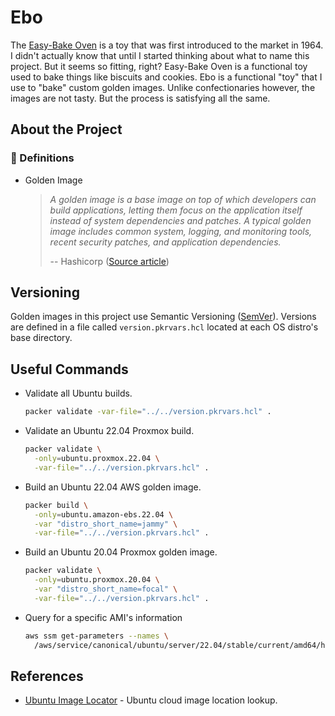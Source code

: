 # Ebo

The [Easy-Bake Oven](https://en.wikipedia.org/wiki/Easy-Bake_Oven) is a toy that was first introduced to the market in
1964. I didn't actually know that until I started thinking about what to name this project. But it seems so fitting,
right?  Easy-Bake Oven is a functional toy used to bake things like biscuits and cookies.  Ebo is a functional "toy"
that I use to "bake" custom golden images.  Unlike confectionaries however, the images are not tasty. But the process is
satisfying all the same.

## About the Project

### 📖 Definitions

*   Golden Image

    > _A golden image is a base image on top of which developers can build applications, letting them focus on the
    > application itself instead of system dependencies and patches. A typical golden image includes common system,
    > logging, and monitoring tools, recent security patches, and application dependencies._
    >
    > -- Hashicorp ([Source article](https://learn.hashicorp.com/tutorials/packer/golden-image-with-hcp-packer))


## Versioning

Golden images in this project use Semantic Versioning ([SemVer](https://semver.org/)). Versions are defined in a file
called `version.pkrvars.hcl` located at each OS distro's base directory.

## Useful Commands

*   Validate all Ubuntu builds.

    ```sh
    packer validate -var-file="../../version.pkrvars.hcl" .
    ```

*   Validate an Ubuntu 22.04 Proxmox build.

    ```sh
    packer validate \
      -only=ubuntu.proxmox.22.04 \
      -var-file="../../version.pkrvars.hcl" .
    ```

*   Build an Ubuntu 22.04 AWS golden image.

    ```sh
    packer build \
      -only=ubuntu.amazon-ebs.22.04 \
      -var "distro_short_name=jammy" \
      -var-file="../../version.pkrvars.hcl" .
    ```

*   Build an Ubuntu 20.04 Proxmox golden image.

    ```sh
    packer validate \
      -only=ubuntu.proxmox.20.04 \
      -var "distro_short_name=focal" \
      -var-file="../../version.pkrvars.hcl" .
    ```

*   Query for a specific AMI's information

    ```sh
    aws ssm get-parameters --names \
      /aws/service/canonical/ubuntu/server/22.04/stable/current/amd64/hvm/ebs-gp2/ami-id
    ```

## References

*   [Ubuntu Image Locator](https://cloud-images.ubuntu.com/locator/) - Ubuntu cloud image location lookup.
